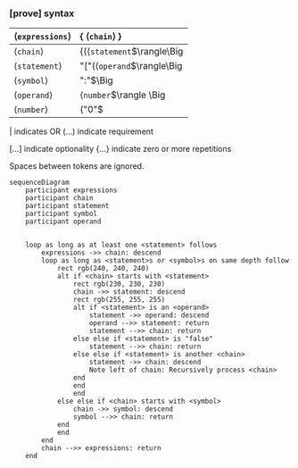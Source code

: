 ### [prove] syntax

| $\langle$`expressions`$\rangle$ | $\Big\{$ $\langle$`chain`$\rangle$ $\Big\}$                  |
| :------------------------------ | :----------------------------------------------------------- |
| $\langle$`chain`$\rangle$       | $\bigg\{\Big(\langle$`statement`$\rangle\Big|\langle$`symbol`$\rangle\Big)\bigg\}$ $\langle$`statement`$\rangle$$\bigg\{\Big(\langle$`statement`$\rangle\Big|\langle$`symbol`$\rangle\Big)\bigg\}$ |
| $\langle$`statement`$\rangle$   | "["$\Big(\langle$`operand`$\rangle\Big|\langle$`chain`$\rangle\Big|$"false"$\Big)$"]" |
| $\langle$`symbol`$\rangle$      | ":"$\Big|$"\\"$\big($"a"$|\dots|$"z"$|$"A"$|\dots|$"Z"$\big)\Big\{\big($"a"$|\dots|$"z"$|$"A"$|\dots|$"Z"$|$"0"$|\dots|$"9"$|$"_"$\big)\Big\}$ |
| $\langle$`operand`$\rangle$     | $\langle$`number`$\rangle \Big| \big($"a"$|\dots|$"z"$|$"A"$|\dots|$"Z"$\big)\Big\{\big($"a"$|\dots|$"z"$|$"A"$|\dots|$"Z"$|$"0"$|\dots|$"9"$|$"_"$\big)\Big\}$ |
| $\langle$`number`$\rangle$      | $\big($"0"$|\dots|$"9"$\big)\Big\{\big($"0"$|\dots|$"9"$\big)\Big\}$ |

 $|$ 			indicates OR			      	  $\big(\dots\big)$ 			indicate requirement

$\Big[\dots\Big]$ 	indicate optionality			$\Big\{\dots\Big\}$			indicate zero or more repetitions

Spaces between tokens are ignored.

```mermaid
sequenceDiagram
    participant expressions
    participant chain
    participant statement
    participant symbol
    participant operand
    
   
    loop as long as at least one <statement> follows
    	expressions ->> chain: descend
    	loop as long as <statement>s or <symbol>s on same depth follow
    		rect rgb(240, 240, 240)
    		alt if <chain> starts with <statement>
    			rect rgb(230, 230, 230)
    			chain ->> statement: descend
    			rect rgb(255, 255, 255)
    			alt if <statement> is an <operand>
    				statement ->> operand: descend
    				operand -->> statement: return
    				statement -->> chain: return
    			else else if <statement> is "false"
    				statement -->> chain: return
    			else else if <statement> is another <chain>
    				statement ->> chain: descend
    				Note left of chain: Recursively process <chain>
    			end
    			end
    			end
    		else else if <chain> starts with <symbol>
    			chain ->> symbol: descend
    			symbol -->> chain: return
    		end
    		end
    	end
    	chain -->> expressions: return
    end
```
